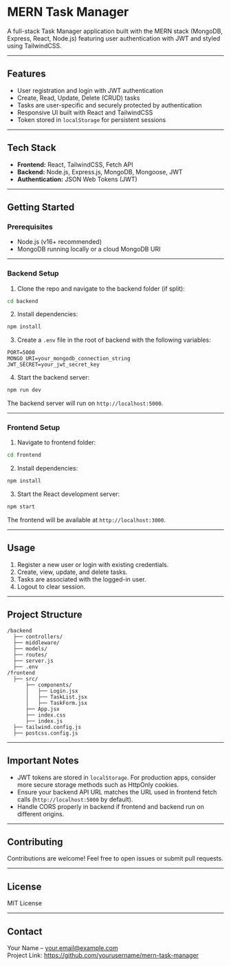 
# MERN Task Manager

A full-stack Task Manager application built with the MERN stack (MongoDB, Express, React, Node.js) featuring user authentication with JWT and styled using TailwindCSS.

---

## Features

- User registration and login with JWT authentication
- Create, Read, Update, Delete (CRUD) tasks
- Tasks are user-specific and securely protected by authentication
- Responsive UI built with React and TailwindCSS
- Token stored in `localStorage` for persistent sessions

---

## Tech Stack

- **Frontend:** React, TailwindCSS, Fetch API
- **Backend:** Node.js, Express.js, MongoDB, Mongoose, JWT
- **Authentication:** JSON Web Tokens (JWT)

---

## Getting Started

### Prerequisites

- Node.js (v16+ recommended)
- MongoDB running locally or a cloud MongoDB URI

---

### Backend Setup

1. Clone the repo and navigate to the backend folder (if split):

```bash
cd backend
```

2. Install dependencies:

```bash
npm install
```

3. Create a `.env` file in the root of backend with the following variables:

```env
PORT=5000
MONGO_URI=your_mongodb_connection_string
JWT_SECRET=your_jwt_secret_key
```

4. Start the backend server:

```bash
npm run dev
```

The backend server will run on `http://localhost:5000`.

---

### Frontend Setup

1. Navigate to frontend folder:

```bash
cd frontend
```

2. Install dependencies:

```bash
npm install
```

3. Start the React development server:

```bash
npm start
```

The frontend will be available at `http://localhost:3000`.

---

## Usage

1. Register a new user or login with existing credentials.
2. Create, view, update, and delete tasks.
3. Tasks are associated with the logged-in user.
4. Logout to clear session.

---

## Project Structure

```
/backend
  ├── controllers/
  ├── middleware/
  ├── models/
  ├── routes/
  ├── server.js
  ├── .env
/frontend
  ├── src/
      ├── components/
      │   ├── Login.jsx
      │   ├── TaskList.jsx
      │   ├── TaskForm.jsx
      ├── App.jsx
      ├── index.css
      ├── index.js
  ├── tailwind.config.js
  ├── postcss.config.js
```

---

## Important Notes

- JWT tokens are stored in `localStorage`. For production apps, consider more secure storage methods such as HttpOnly cookies.
- Ensure your backend API URL matches the URL used in frontend fetch calls (`http://localhost:5000` by default).
- Handle CORS properly in backend if frontend and backend run on different origins.

---

## Contributing

Contributions are welcome! Feel free to open issues or submit pull requests.

---

## License

MIT License

---

## Contact

Your Name – your.email@example.com  
Project Link: https://github.com/yourusername/mern-task-manager
